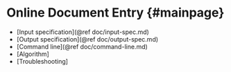 
# Online Document Entry {#mainpage}

* [Input specification](@ref doc/input-spec.md)
* [Output specification](@ref doc/output-spec.md)
* [Command line](@ref doc/command-line.md)
* [Algorithm]
* [Troubleshooting]
